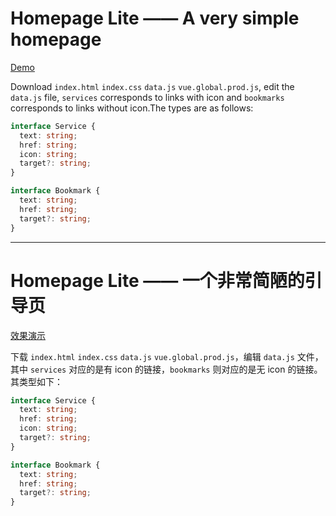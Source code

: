 # Homepage Lite —— A very simple homepage

[Demo](https://link.zhichao.org/homepage)

Download `index.html` `index.css` `data.js` `vue.global.prod.js`, edit the `data.js` file, `services` corresponds to links with icon and `bookmarks` corresponds to links without icon.The types are as follows:

```ts
interface Service {
  text: string;
  href: string;
  icon: string;
  target?: string;
}

interface Bookmark {
  text: string;
  href: string;
  target?: string;
}
```

---

# Homepage Lite —— 一个非常简陋的引导页

[效果演示](https://link.zhichao.org/homepage)

下载 `index.html` `index.css` `data.js` `vue.global.prod.js`，编辑 `data.js` 文件，其中 `services` 对应的是有 icon 的链接，`bookmarks` 则对应的是无 icon 的链接。其类型如下：

```ts
interface Service {
  text: string;
  href: string;
  icon: string;
  target?: string;
}

interface Bookmark {
  text: string;
  href: string;
  target?: string;
}
```
